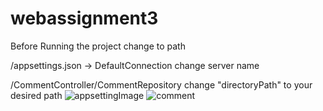 # webassignment3

Before Running the project change to path

/appsettings.json -> DefaultConnection change server name

/CommentController/CommentRepository change "directoryPath" to your desired path 
![appsettingImage](https://github.com/Abhaygajeepara/webassignment3/assets/56512543/77c51653-ae31-41e4-9e11-3f6224ac5f82)
![comment](https://github.com/Abhaygajeepara/webassignment3/assets/56512543/93a40872-7e33-417d-8813-e4ce31c26f7f)
